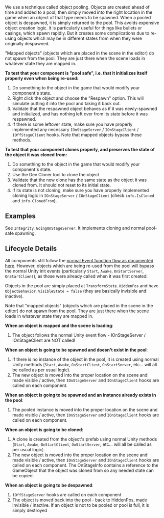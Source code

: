 We use a technique called object pooling. Objects are created ahead of time and added to a pool, then simply moved into the right location in the game when an object of that type needs to be spawned. When a pooled object is despawned, it is simply returned to the pool. This avoids expensive object creation logic. It is particularly useful for things like bullets or casings, which spawn rapidly. But it creates some complications due to re-using objects which may be in different states from when they were originally despawned.

"Mapped objects" (objects which are placed in the scene in the editor) do not spawn from the pool. They are just there when the scene loads in whatever state they are mapped in.

**To test that your component is "pool safe", i.e. that it initializes itself properly even when being re-used:**
1. Do something to the object in the game that would modify your component's state.
2. Right click the object and choose the "Respawn" option. This will simulate putting it into the pool and taking it back out.
3. Validate that the respawned object behaves as if it was newly-spawned and initialized, and has nothing left over from its state before it was respawned.
4. If there is some leftover state, make sure you have properly implemented any necessary `IOnStageServer` / `IOnStageClient` / `IOffStageClient` hooks. Note that mapped objects bypass these methods.

**To test that your component clones properly, and preserves the state of the object it was cloned from:**
1. Do something to the object in the game that would modify your component's state.
2. Use the Dev Cloner tool to clone the object
3. Validate that the new clone has the same state as the object it was cloned from. It should not reset to its initial state.
4. If its state is not cloning, make sure you have properly implemented cloning logic in `IOnStageServer` / `IOnStageClient` (check `info.IsCloned` and `info.ClonedFrom`). 

## Examples

See `Integrity.GoingOnStageServer`. It implements cloning and normal pool-safe spawning.

## Lifecycle Details

All components still follow the [normal Event function flow as documented here](https://docs.unity3d.com/Manual/ExecutionOrder.html). However, objects which are being re-used from the pool will bypass the normal Unity init events (particularly `Start`, `Awake`, `OnStartServer`, `OnStartClient`), as those were already called when it was first created.

Objects in the pool are simply placed at `TransformState.HiddenPos` and have `ObjectBehavior.VisibleState = false` (they are basically invisible and inactive).

Note that "mapped objects" (objects which are placed in the scene in the editor) do not spawn from the pool. They are just there when the scene loads in whatever state they are mapped in.

**When an object is mapped and the scene is loading**:
1. The object follows the normal Unity event flow - IOnStageServer / IOnStageClient are NOT called!

**When an object is going to be spawned and doesn't exist in the pool**:
1. If there is no instance of the object in the pool, it is created using normal Unity methods (`Start`, `Awake`, `OnStartClient`, `OnStartServer`, etc... will all be called as per usual logic).
2. The new object is moved into the proper location on the scene and made visible / active, then `IOnStageServer` and `IOnStageClient` hooks are called on each component.

**When an object is going to be spawned and an instance already exists in the pool**:
1. The pooled instance is moved into the proper location on the scene and made visible / active, then `IOnStageServer` and `IOnStageClient` hooks are called on each component.

**When an object is going to be cloned**:
1. A clone is created from the object's prefab using normal Unity methods (`Start`, `Awake`, `OnStartClient`, `OnStartServer`, etc... will all be called as per usual logic).
2. The new object is moved into the proper location on the scene and made visible / active, then `IOnStageServer` and `IOnStageClient` hooks are called on each component. The OnStageInfo contains a reference to the GameObject that the object was cloned from so any needed state can be copied.

**When an object is going to be despawned**:
1. `IOffStageServer` hooks are called on each component
2. The object is moved back into the pool - back to HiddenPos, made invisible / inactive. If an object is not to be pooled or pool is full, it is simply destroyed
